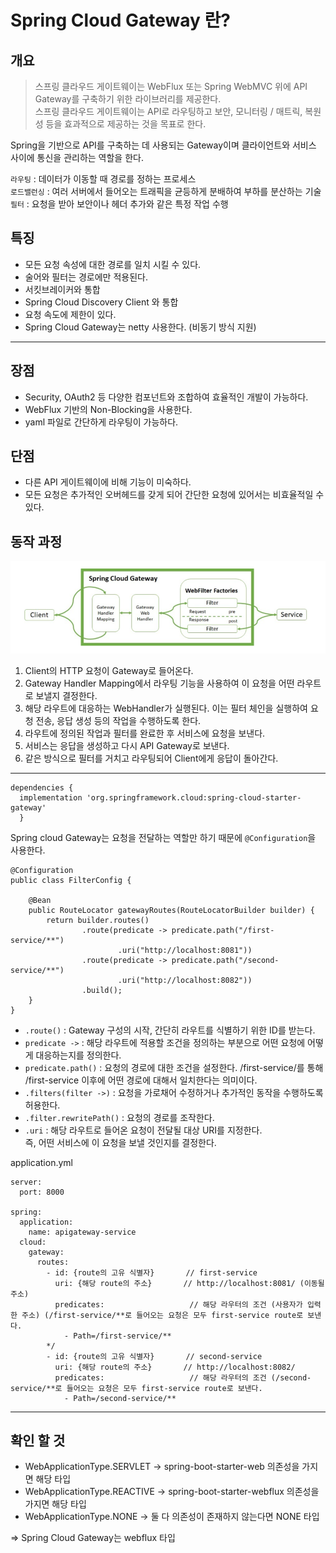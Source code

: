 # Spring Cloud Gateway 란?

## 개요

> 스프링 클라우드 게이트웨이는 WebFlux 또는 Spring WebMVC 위에 API Gateway를 구축하기 위한 라이브러리를 제공한다.\
스프링 클라우드 게이트웨이는 API로 라우팅하고 보안, 모니터링 / 매트릭, 복원성 등을 효과적으로 제공하는 것을 목표로 한다.

Spring을 기반으로 API를 구축하는 데 사용되는 Gateway이며 클라이언트와 서비스 사이에 통신을 관리하는 역할을 한다.

``라우팅`` : 데이터가 이동할 때 경로를 정하는 프로세스\
``로드밸런싱`` : 여러 서버에서 들어오는 트래픽을 균등하게 분배하여 부하를 분산하는 기술\
``필터`` : 요청을 받아 보안이나 헤더 추가와 같은 특정 작업 수행


## 특징
- 모든 요청 속성에 대한 경로를 일치 시킬 수 있다.
- 술어와 필터는 경로에만 적용된다.
- 서킷브레이커와 통합
- Spring Cloud Discovery Client 와 통합
- 요청 속도에 제한이 있다.
- Spring Cloud Gateway는 netty 사용한다. (비동기 방식 지원)
---

## 장점

- Security, OAuth2 등 다양한 컴포넌트와 조합하여 효율적인 개발이 가능하다.
- WebFlux 기반의 Non-Blocking을 사용한다. 
- yaml 파일로 간단하게 라우팅이 가능하다.

## 단점

- 다른 API 게이트웨이에 비해 기능이 미숙하다.
- 모든 요청은 추가적인 오버헤드를 갖게 되어 간단한 요청에 있어서는 비효율적일 수 있다.

## 동작 과정

![img.png](img.png)

1. Client의 HTTP 요청이 Gateway로 들어온다.
2. Gateway Handler Mapping에서 라우팅 기능을 사용하여 이 요청을 어떤 라우트로 보낼지 결정한다.
3. 해당 라우트에 대응하는 WebHandler가 실행된다. 이는 필터 체인을 실행하여 요청 전송, 응답 생성 등의 작업을 수행하도록 한다.
4. 라우트에 정의된 작업과 필터를 완료한 후 서비스에 요청을 보낸다.
5. 서비스는 응답을 생성하고 다시 API Gateway로 보낸다.
6. 같은 방식으로 필터를 거치고 라우팅되어 Client에게 응답이 돌아간다.

---

```
dependencies {
  implementation 'org.springframework.cloud:spring-cloud-starter-gateway'
  }
```

Spring cloud Gateway는 요청을 전달하는 역할만 하기 때문에 ``@Configuration``을 사용한다.

```
@Configuration
public class FilterConfig {

    @Bean
    public RouteLocator gatewayRoutes(RouteLocatorBuilder builder) {
        return builder.routes()
                .route(predicate -> predicate.path("/first-service/**")
                        .uri("http://localhost:8081"))
                .route(predicate -> predicate.path("/second-service/**")
                        .uri("http://localhost:8082"))
                .build();
    }
}

```

- ``.route()`` : Gateway 구성의 시작, 간단히 라우트를 식별하기 위한 ID를 받는다.
- ``predicate ->`` : 해당 라우트에 적용할 조건을 정의하는 부분으로 어떤 요청에 어떻게 대응하는지를 정의한다.
- ``predicate.path()`` : 요청의 경로에 대한 조건을 설정한다. /first-service/를 통해 /first-service 이후에 어떤 경로에 대해서 일치한다는 의미이다.
- ``.filters(filter ->)`` : 요청을 가로채어 수정하거나 추가적인 동작을 수행하도록 허용한다.
- ``.filter.rewritePath()`` : 요청의 경로를 조작한다. 
- ``.uri`` : 해당 라우트로 들어온 요청이 전달될 대상 URI를 지정한다.\
즉, 어떤 서비스에 이 요청을 보낼 것인지를 결정한다.

application.yml

```
server:
  port: 8000

spring:
  application:
    name: apigateway-service
  cloud:
    gateway:
      routes:
        - id: {route의 고유 식별자}		// first-service
          uri: {해당 route의 주소} 		// http://localhost:8081/ (이동될 주소)
          predicates:			        // 해당 라우터의 조건 (사용자가 입력한 주소) (/first-service/**로 들어오는 요청은 모두 first-service route로 보낸다.
            - Path=/first-service/**
        */
        - id: {route의 고유 식별자}		// second-service
          uri: {해당 route의 주소} 		// http://localhost:8082/
          predicates:			        // 해당 라우터의 조건 (/second-service/**로 들어오는 요청은 모두 first-service route로 보낸다.
            - Path=/second-service/**
```
---

## 확인 할 것

- WebApplicationType.SERVLET → spring-boot-starter-web 의존성을 가지면 해당 타입
- WebApplicationType.REACTIVE → spring-boot-starter-webflux 의존성을 가지면 해당 타입
- WebApplicationType.NONE → 둘 다 의존성이 존재하지 않는다면 NONE 타입

=> Spring Cloud Gateway는 webflux 타입
